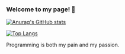 ### Welcome to my page! 👋

[![Anurag's GitHub stats](https://github-readme-stats.vercel.app/api?username=stormlolwut)](https://github.com/anuraghazra/github-readme-stats)

[![Top Langs](https://github-readme-stats.vercel.app/api/top-langs/?username=stormlolwut&layout=compact)](https://github.com/anuraghazra/github-readme-stats)


Programming is both my pain and my passion.
